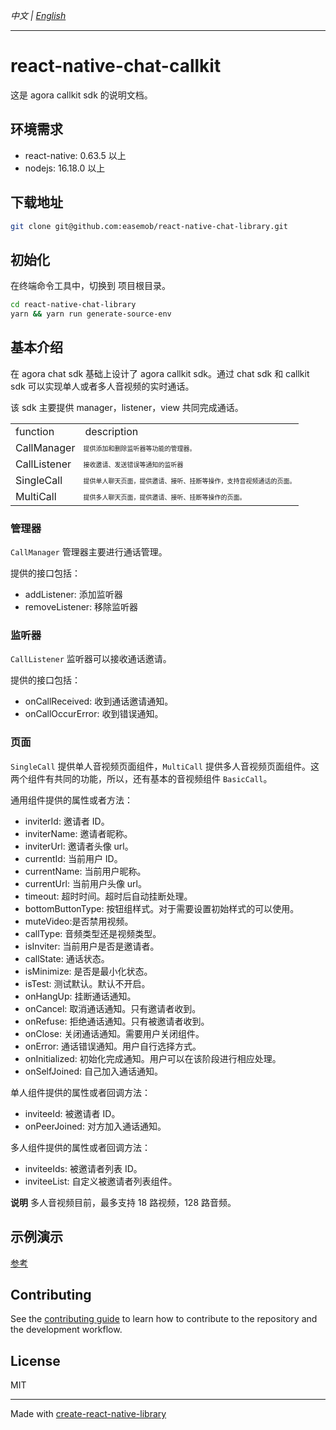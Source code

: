 _中文 | [English](./README.md)_

---

# react-native-chat-callkit

这是 agora callkit sdk 的说明文档。

## 环境需求

- react-native: 0.63.5 以上
- nodejs: 16.18.0 以上

## 下载地址

```sh
git clone git@github.com:easemob/react-native-chat-library.git
```

## 初始化

在终端命令工具中，切换到 项目根目录。

```sh
cd react-native-chat-library
yarn && yarn run generate-source-env
```

## 基本介绍

在 agora chat sdk 基础上设计了 agora callkit sdk。通过 chat sdk 和 callkit sdk 可以实现单人或者多人音视频的实时通话。

该 sdk 主要提供 manager，listener，view 共同完成通话。

<table>
  <tr>
    <td>function</td>
    <td>description</td>
  </tr>
  <tr>
    <td>CallManager</td>
    <td style="font-size: 10px">提供添加和删除监听器等功能的管理器。</td>
  </tr>
  <tr>
    <td>CallListener</td>
    <td style="font-size: 10px">接收邀请、发送错误等通知的监听器</td>
  </tr>
  <tr>
    <td>SingleCall</td>
    <td style="font-size: 10px">
      提供单人聊天页面，提供邀请、接听、挂断等操作，支持音视频通话的页面。
    </td>
  </tr>
  <tr>
    <td>MultiCall</td>
    <td style="font-size: 10px">
      提供多人聊天页面，提供邀请、接听、挂断等操作的页面。
    </td>
  </tr>
</table>

### 管理器

`CallManager` 管理器主要进行通话管理。

提供的接口包括：

- addListener: 添加监听器
- removeListener: 移除监听器

### 监听器

`CallListener` 监听器可以接收通话邀请。

提供的接口包括：

- onCallReceived: 收到通话邀请通知。
- onCallOccurError: 收到错误通知。

### 页面

`SingleCall` 提供单人音视频页面组件，`MultiCall` 提供多人音视频页面组件。这两个组件有共同的功能，所以，还有基本的音视频组件 `BasicCall`。

通用组件提供的属性或者方法：

- inviterId: 邀请者 ID。
- inviterName: 邀请者昵称。
- inviterUrl: 邀请者头像 url。
- currentId: 当前用户 ID。
- currentName: 当前用户昵称。
- currentUrl: 当前用户头像 url。
- timeout: 超时时间。超时后自动挂断处理。
- bottomButtonType: 按钮组样式。对于需要设置初始样式的可以使用。
- muteVideo:是否禁用视频。
- callType: 音频类型还是视频类型。
- isInviter: 当前用户是否是邀请者。
- callState: 通话状态。
- isMinimize: 是否是最小化状态。
- isTest: 测试默认。默认不开启。
- onHangUp: 挂断通话通知。
- onCancel: 取消通话通知。只有邀请者收到。
- onRefuse: 拒绝通话通知。只有被邀请者收到。
- onClose: 关闭通话通知。需要用户关闭组件。
- onError: 通话错误通知。用户自行选择方式。
- onInitialized: 初始化完成通知。用户可以在该阶段进行相应处理。
- onSelfJoined: 自己加入通话通知。

单人组件提供的属性或者回调方法：

- inviteeId: 被邀请者 ID。
- onPeerJoined: 对方加入通话通知。

多人组件提供的属性或者回调方法：

- inviteeIds: 被邀请者列表 ID。
- inviteeList: 自定义被邀请者列表组件。

**说明** 多人音视频目前，最多支持 18 路视频，128 路音频。

## 示例演示

[参考](../../examples/callkit-example/README.zh.md)

## Contributing

See the [contributing guide](CONTRIBUTING.md) to learn how to contribute to the repository and the development workflow.

## License

MIT

---

Made with [create-react-native-library](https://github.com/callstack/react-native-builder-bob)
